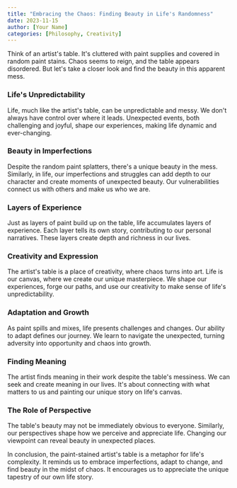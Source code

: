 ```yaml
---
title: "Embracing the Chaos: Finding Beauty in Life's Randomness"
date: 2023-11-15
author: [Your Name]
categories: [Philosophy, Creativity]
---
```


Think of an artist's table. It's cluttered with paint supplies and covered in random paint stains. Chaos seems to reign, and the table appears disordered. But let's take a closer look and find the beauty in this apparent mess.

### **Life's Unpredictability**

Life, much like the artist's table, can be unpredictable and messy. We don't always have control over where it leads. Unexpected events, both challenging and joyful, shape our experiences, making life dynamic and ever-changing.

### **Beauty in Imperfections**

Despite the random paint splatters, there's a unique beauty in the mess. Similarly, in life, our imperfections and struggles can add depth to our character and create moments of unexpected beauty. Our vulnerabilities connect us with others and make us who we are.

### **Layers of Experience**

Just as layers of paint build up on the table, life accumulates layers of experience. Each layer tells its own story, contributing to our personal narratives. These layers create depth and richness in our lives.

### **Creativity and Expression**

The artist's table is a place of creativity, where chaos turns into art. Life is our canvas, where we create our unique masterpiece. We shape our experiences, forge our paths, and use our creativity to make sense of life's unpredictability.

### **Adaptation and Growth**

As paint spills and mixes, life presents challenges and changes. Our ability to adapt defines our journey. We learn to navigate the unexpected, turning adversity into opportunity and chaos into growth.

### **Finding Meaning**

The artist finds meaning in their work despite the table's messiness. We can seek and create meaning in our lives. It's about connecting with what matters to us and painting our unique story on life's canvas.

### **The Role of Perspective**

The table's beauty may not be immediately obvious to everyone. Similarly, our perspectives shape how we perceive and appreciate life. Changing our viewpoint can reveal beauty in unexpected places.

In conclusion, the paint-stained artist's table is a metaphor for life's complexity. It reminds us to embrace imperfections, adapt to change, and find beauty in the midst of chaos. It encourages us to appreciate the unique tapestry of our own life story.
